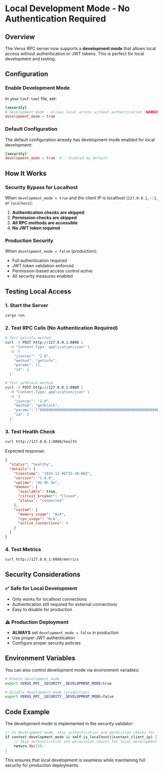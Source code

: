 # Local Development Mode - No Authentication Required

## Overview

The Verus RPC server now supports a **development mode** that allows local access without authentication or JWT tokens. This is perfect for local development and testing.

## Configuration

### Enable Development Mode

In your `Conf.toml` file, set:

```toml
[security]
# Development mode - allows local access without authentication (WARNING: disable in production!)
development_mode = true
```

### Default Configuration

The default configuration already has development mode enabled for local development:

```toml
[security]
development_mode = true  # ✅ Enabled by default
```

## How It Works

### Security Bypass for Localhost

When `development_mode = true` and the client IP is localhost (`127.0.0.1`, `::1`, or `localhost`):

1. **Authentication checks are skipped**
2. **Permission checks are skipped**
3. **All RPC methods are accessible**
4. **No JWT token required**

### Production Security

When `development_mode = false` (production):
- Full authentication required
- JWT token validation enforced
- Permission-based access control active
- All security measures enabled

## Testing Local Access

### 1. Start the Server

```bash
cargo run
```

### 2. Test RPC Calls (No Authentication Required)

```bash
# Test getinfo method
curl -X POST http://127.0.0.1:8080 \
  -H "Content-Type: application/json" \
  -d '{
    "jsonrpc": "2.0",
    "method": "getinfo",
    "params": [],
    "id": 1
  }'

# Test getblock method
curl -X POST http://127.0.0.1:8080 \
  -H "Content-Type: application/json" \
  -d '{
    "jsonrpc": "2.0",
    "method": "getblock",
    "params": ["0000000000000000000000000000000000000000000000000000000000000000"],
    "id": 2
  }'
```

### 3. Test Health Check

```bash
curl http://127.0.0.1:8080/health
```

Expected response:
```json
{
  "status": "healthy",
  "details": {
    "timestamp": "2024-12-06T15:30:00Z",
    "version": "1.0.0",
    "uptime": "0d 0h 5m",
    "daemon": {
      "available": true,
      "circuit_breaker": "Closed",
      "status": "connected"
    },
    "system": {
      "memory_usage": "N/A",
      "cpu_usage": "N/A",
      "active_connections": 0
    }
  }
}
```

### 4. Test Metrics

```bash
curl http://127.0.0.1:8080/metrics
```

## Security Considerations

### ✅ Safe for Local Development
- Only works for localhost connections
- Authentication still required for external connections
- Easy to disable for production

### ⚠️ Production Deployment
- **ALWAYS** set `development_mode = false` in production
- Use proper JWT authentication
- Configure proper security policies

## Environment Variables

You can also control development mode via environment variables:

```bash
# Enable development mode
export VERUS_RPC__SECURITY__DEVELOPMENT_MODE=true

# Disable development mode (production)
export VERUS_RPC__SECURITY__DEVELOPMENT_MODE=false
```

## Code Example

The development mode is implemented in the security validator:

```rust
// In development mode, skip authentication and permission checks for localhost
if context.development_mode && self.is_localhost(&context.client_ip) {
    // Skip authentication and permission checks for local development
    return Ok(());
}
```

This ensures that local development is seamless while maintaining full security for production deployments. 